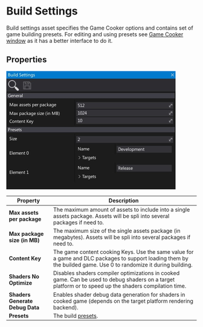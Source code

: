 # Build Settings

Build settings asset specifies the Game Cooker options and contains set of game building presets.
For editing and using presets see [Game Cooker window](../game-cooker/index.md) as it has a better interface to do it.

## Properties

![Flax Build Settings](media/build-settings.jpg)

| Property | Description |
|--------|--------|
| **Max assets per package** | The maximum amount of assets to include into a single assets package. Assets will be spli into several packages if need to. |
| **Max package size (in MB)** | The maximum size of the single assets package (in megabytes). Assets will be spli into several packages if need to. |
| **Content Key** | The game content cooking Keys. Use the same value for a game and DLC packages to support loading them by the builded game. Use 0 to randomize it during building. |
| **Shaders No Optimize** | Disables shaders compiler optimizations in cooked game. Can be used to debug shaders on a target platform or to speed up the shaders compilation time. |
| **Shaders Generate Debug Data** | Enables shader debug data generation for shaders in cooked game (depends on the target platform rendering backend). |
| **Presets** | The build [presets](https://docs.flaxengine.com/api/FlaxEditor.Content.Settings.BuildPreset.html). |
